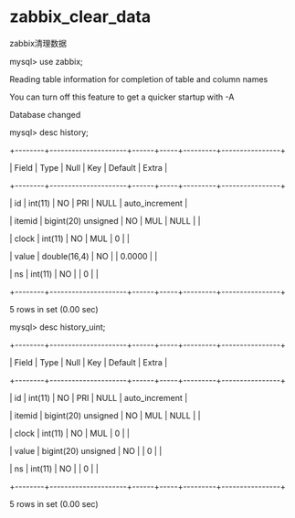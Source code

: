 # zabbix_clear_data
zabbix清理数据



mysql> use zabbix;

Reading table information for completion of table and column names

You can turn off this feature to get a quicker startup with -A

Database changed

mysql> desc history;

+--------+---------------------+------+-----+---------+----------------+

| Field  | Type                | Null | Key | Default | Extra          |

+--------+---------------------+------+-----+---------+----------------+

| id     | int(11)             | NO   | PRI | NULL    | auto_increment |

| itemid | bigint(20) unsigned | NO   | MUL | NULL    |                |

| clock  | int(11)             | NO   | MUL | 0       |                |

| value  | double(16,4)        | NO   |     | 0.0000  |                |

| ns     | int(11)             | NO   |     | 0       |                |

+--------+---------------------+------+-----+---------+----------------+

5 rows in set (0.00 sec)


mysql> desc history_uint;

+--------+---------------------+------+-----+---------+----------------+

| Field  | Type                | Null | Key | Default | Extra          |

+--------+---------------------+------+-----+---------+----------------+

| id     | int(11)             | NO   | PRI | NULL    | auto_increment |

| itemid | bigint(20) unsigned | NO   | MUL | NULL    |                |

| clock  | int(11)             | NO   | MUL | 0       |                |

| value  | bigint(20) unsigned | NO   |     | 0       |                |

| ns     | int(11)             | NO   |     | 0       |                |

+--------+---------------------+------+-----+---------+----------------+

5 rows in set (0.00 sec)
